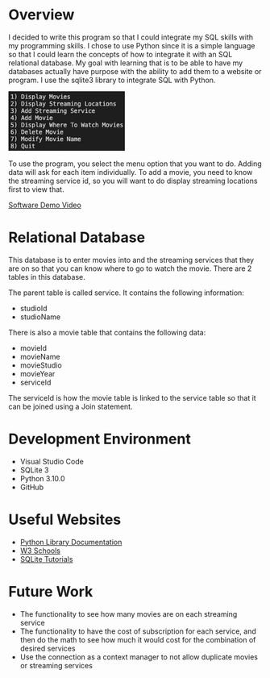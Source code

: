# Overview

I decided to write this program so that I could integrate my SQL skills with my programming skills. I chose to use Python since it is a simple language so that I could learn the concepts of how to integrate it with an SQL relational database. My goal with learning that is to be able to have my databases actually have purpose with the ability to add them to a website or program. I use the sqlite3 library to integrate SQL with Python. 

![menu](menu.png)

To use the program, you select the menu option that you want to do. Adding data will ask for each item individually. To add a movie, you need to know the streaming service id, so you will want to do display streaming locations first to view that.

[Software Demo Video](http://youtube.link.goes.here)

# Relational Database

This database is to enter movies into and the streaming services that they are on so that you can know where to go to watch the movie. There are 2 tables in this database. 

The parent table is called service. It contains the following information:
* studioId
* studioName

There is also a movie table that contains the following data:
* movieId
* movieName
* movieStudio
* movieYear
* serviceId

The serviceId is how the movie table is linked to the service table so that it can be joined using a Join statement.

# Development Environment

* Visual Studio Code
* SQLite 3
* Python 3.10.0
* GitHub

# Useful Websites

* [Python Library Documentation](https://docs.python.org/3.8/library/sqlite3.html)
* [W3 Schools](https://www.w3schools.com/sql/)
* [SQLite Tutorials](https://www.tutorialspoint.com/sqlite/sqlite_python.htm)

# Future Work

* The functionality to see how many movies are on each streaming service
* The functionality to have the cost of subscription for each service, and then do the math to see how much it would cost for the combination of desired services
* Use the connection as a context manager to not allow duplicate movies or streaming services